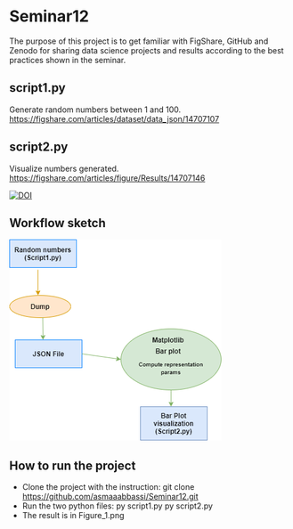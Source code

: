 # Seminar12

The purpose of this project is to get familiar with FigShare, GitHub and Zenodo for sharing data science projects and results according to the best practices shown in the seminar.

## script1.py
Generate random numbers between 1 and 100.
https://figshare.com/articles/dataset/data_json/14707107

## script2.py
Visualize numbers generated.
https://figshare.com/articles/figure/Results/14707146

[![DOI](https://zenodo.org/badge/doi/10.5281/zenodo.4885031.svg)](https://zenodo.org/record/4885031#.YLVe06gzbIU)

## Workflow sketch

![Workflow sketch](/workflow_sketch.png)

## How to run the project

* Clone the project with the instruction: git clone https://github.com/asmaaabbassi/Seminar12.git
* Run the two python files:
      py script1.py
      py script2.py
* The result  is in Figure_1.png




